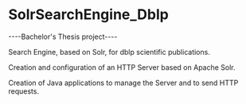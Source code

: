 # SolrSearchEngine_Dblp

----Bachelor's Thesis project----

Search Engine, based on Solr, for dblp scientific publications.

Creation and configuration of an HTTP Server based on Apache Solr.

Creation of Java applications to manage the Server and to send HTTP requests.







